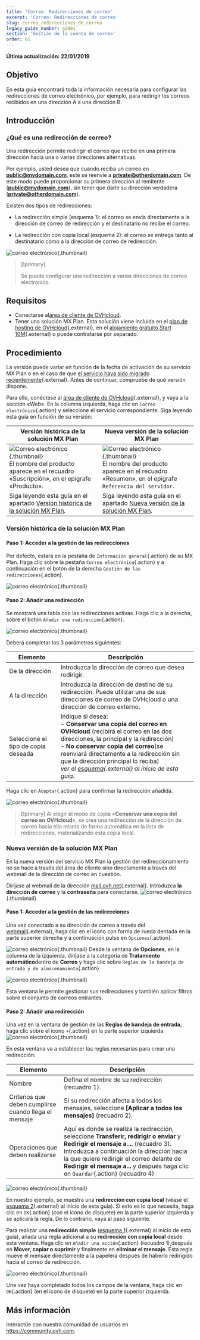```yaml
---
title: 'Correo: Redirecciones de correo'
excerpt: 'Correo: Redirecciones de correo'
slug: correo_redirecciones_de_correo
legacy_guide_number: g2001
section: 'Gestión de la cuenta de correo'
order: 01
---
```


**Última actualización: 22/01/2019**

## Objetivo

En esta guía encontrará toda la información necesaria para configurar las redirecciones de correo electrónico, por ejemplo, para redirigir los correos recibidos en una dirección A a una dirección B.

## Introducción

### ¿Qué es una redirección de correo?

Una redirección permite redirigir el correo que recibe en una primera dirección hacia una o varias direcciones alternativas.

Por ejemplo, usted desea que cuando reciba un correo en **public@mydomain.com**, este se reenvíe a **private@otherdomain.com**. De este modo puede proporcionar su primera dirección al remitente (**public@mydomain.com**), sin tener que darle su dirección verdadera (**private@otherdomain.com**).

Existen dos tipos de redirecciones: 

- La redirección simple (esquema 1): el correo se envía directamente a la dirección de correo de redirección y el destinatario no recibe el correo. 

- La redirección con copia local (esquema 2): el correo se entrega tanto al destinatario como a la dirección de correo de redirección.

![correo electrónico](images/schema-redirect.png){.thumbnail}

> [!primary]
>
> Se puede configurar una redirección a varias direcciones de correo electrónico.

## Requisitos

- Conectarse al[área de cliente de OVHcloud](https://www.ovh.com/auth/?action=gotomanager&from=https://www.ovh.es/&ovhSubsidiary=es).
- Tener una solución MX Plan. Esta solución viene incluida en el [plan de hosting de OVHcloud](https://www.ovhcloud.com/es-es/web-hosting/){.external}, en el [alojamiento gratuito Start 10M](https://www.ovhcloud.com/es-es/domains/free-web-hosting/){.external} o puede contratarse por separado.

## Procedimiento

La versión puede variar en función de la fecha de activación de su servicio MX Plan o en el caso de que [el servicio haya sido migrado recientemente]({ovh_www}/mxplan-migration/){.external}. Antes de continuar, compruebe de qué versión dispone. 

Para ello, conéctese al [área de cliente de OVHcloud](https://www.ovh.com/auth/?action=gotomanager&from=https://www.ovh.es/&ovhSubsidiary=es){.external}, y vaya a la sección «Web». En la columna izquierda, haga clic en `Correo electrónico`{.action} y seleccione el servicio correspondiente. Siga leyendo esta guía en función de su versión:

|Versión histórica de la solución MX Plan|Nueva versión de la solución MX Plan|
|---|---|
|![Correo electrónico](images/mxplan-starter-legacy.png){.thumbnail}<br> El nombre del producto aparece en el recuadro «Suscripción», en el epígrafe «Producto».|![Correo electrónico](images/mxplan-starter-new.png){.thumbnail}<br>El nombre del producto aparece en el recuadro «Resumen», en el epígrafe `Referencia del servidor`.|
|Siga leyendo esta guía en el apartado [Versión histórica de la solución MX Plan](./#version-historica-de-la-solucion-mx-plan).|Siga leyendo esta guía en el apartado [Nueva versión de la solución MX Plan](./#nueva-version-de-la-solucion-mx-plan_1).|

### Versión histórica de la solución MX Plan

#### Paso 1: Acceder a la gestión de las redirecciones
Por defecto, estará en la pestaña de `Información general`{.action} de su MX Plan. Haga clic sobre la pestaña `Correo electrónico`{.action} y a continuación en el botón de la derecha `Gestión de las redirecciones`{.action}.

![correo electrónico](images/mxplan-legacy-1.png){.thumbnail}


#### Paso 2: Añadir una redirección

Se mostrará una tabla con las redirecciones activas. Haga clic a la derecha, sobre el botón `Añadir una redirección`{.action}.

![correo electrónico](images/mxplan-legacy-2.png){.thumbnail}

Deberá completar los 3 parámetros siguientes:

|Elemento|Descripción| 
|---|---|  
|De la dirección |Introduzca la dirección de correo que desea redirigir.|  
|A la dirección|Introduzca la dirección de destino de su redirección. Puede utilizar una de sus direcciones de correo de OVHcloud o una dirección de correo externo.|
|Seleccione el tipo de copia deseada|Indique si desea: <br> - **Conservar una copia del correo en OVHcloud** (recibirá el correo en las dos direcciones, la principal y la redirección) <br> - **No conservar copia del correo**(se reenviará directamente a la redirección sin que la dirección principal lo reciba) <br> *ver el [esquema](./#introduccion){.external} al inicio de esta guía.*|

Haga clic en `Aceptar`{.action} para confirmar la redirección añadida.

![correo electrónico](images/mxplan-legacy-3.png){.thumbnail}

> [!primary]
> Al elegir el modo de copia «**Conservar una copia del correo en OVHcloud**», se crea una redirección de la dirección de correo hacia ella misma de forma automática en la lista de
> redirecciones, materializando esta copia local.
> 

### Nueva versión de la solución MX Plan

En la nueva versión del servicio MX Plan la gestión del redireccionamiento no se hace a través del área de cliente sino directamente a través del webmail de la dirección de correo en cuestión.

Diríjase al webmail de la dirección [mail.ovh.net](https://www.ovh.com/es/mail/){.external}. Introduzca **la dirección de correo** y la **contraseña** para conectarse.
![correo electrónico](images/webmail.png){.thumbnail}

#### Paso 1: Acceder a la gestión de las redirecciones

Una vez conectado a su dirección de correo a través del [webmail](https://www.ovh.com/es/mail/){.external}, haga clic en el icono con forma de rueda dentada en la parte superior derecha y a continuación pulse en `Opciones`{.action}.

![correo electrónico](images/mxplan-new-1.png){.thumbnail}
Desde la ventana de **Opciones**, en la columna de la izquierda, diríjase a la categoría de **Tratamiento automático**dentro de **Correo** y haga clic sobre `Reglas de la bandeja de entrada y de almacenamiento`{.action} 

![correo electrónico](images/mxplan-new-2.png){.thumbnail}

Esta ventana le permite gestionar sus redirecciones y también aplicar filtros sobre el conjunto de correos entrantes.

#### Paso 2: Añadir una redirección

Una vez en la ventana de gestión de las **Reglas de bandeja de entrada**, haga clic sobre el icono `+`{.action} en la parte superior izquierda.
![correo electrónico](images/mxplan-new-3.png){.thumbnail}

En esta ventana va a establecer las reglas necesarias para crear una redirección:

|Elemento|Descripción| 
|---|---|  
|Nombre |Defina el nombre de su redirección (recuadro 1).|  
|Criterios que deben cumplirse cuando llega el mensaje| Si su redirección afecta a todos los mensajes, seleccione **\[Aplicar a todos los mensajes]** (recuadro 2).|
|Operaciones que deben realizarse|Aquí es donde se realiza la redirección, seleccione **Transferir, redirigir o enviar** y **Redirigir el mensaje a....** (recuadro 3). Introduzca a continuación la dirección hacia la que quiere redirigir el correo delante de **Redirigir el mensaje a...** y después haga clic en `Guardar`{.action} (recuadro 4)|


![correo electrónico](images/mxplan-new-4.png){.thumbnail}

En nuestro ejemplo, se muestra una **redirección con copia local** (véase el [esquema 2](./#introduccion){.external} al inicio de esta guía). Si esto es lo que necesita, haga clic en `OK`{.action} (con el icono de disquete) en la parte superior izquierda y se aplicará la regla. De lo contrario, vaya al paso siguiente.



Para realizar una **redirección simple** ([esquema 1](./#introduccion){.external} al inicio de esta guía), añada una regla adicional a su **redirección con copia local** desde esta ventana. Haga clic en `Añadir una acción`{.action} (recuadro 1),después en **Mover, copiar o suprimir** y finalmente en **eliminar el mensaje**. Esta regla mueve el mensaje directamente a la papelera después de haberlo redirigido hacia el correo de redirección.

![correo electrónico](images/mxplan-new-5.png){.thumbnail}

Une vez haya completado todos los campos de la ventana, haga clic en `OK`{.action} (en el icono de disquete) en la parte superior izquierda.

## Más información

Interactúe con nuestra comunidad de usuarios en <https://community.ovh.com>.